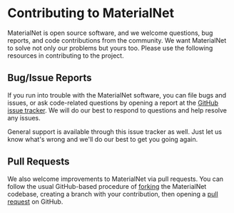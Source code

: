 # Contributing to MaterialNet

MaterialNet is open source software, and we welcome questions, bug reports, and
code contributions from the community. We want MaterialNet to solve not only our
problems but yours too. Please use the following resources in contributing to
the project.

## Bug/Issue Reports

If you run into trouble with the MaterialNet software, you can file bugs and
issues, or ask code-related questions by opening a report at the [GitHub issue
tracker](https://github.com/ToyotaResearchInstitute/materialnet/issues). We will
do our best to respond to questions and help resolve any issues.

General support is available through this issue tracker as well. Just let us
know what's wrong and we'll do our best to get you going again.

## Pull Requests

We also welcome improvements to MaterialNet via pull requests. You can follow
the usual GitHub-based procedure of
[forking](https://github.com/ToyotaResearchInstitute/materialnet/network/members)
the MaterialNet codebase, creating a branch with your contribution, then opening
a [pull request](https://github.com/ToyotaResearchInstitute/materialnet/pulls)
on GitHub.

